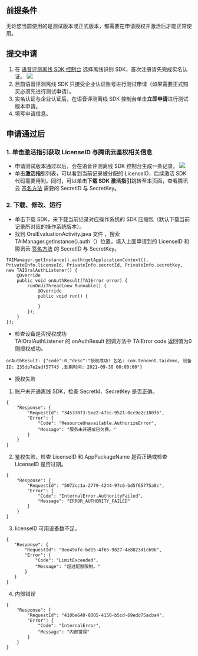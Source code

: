 ## 前提条件
无论您当前使用的是测试版本或正式版本，都需要在申请授权并激活后才能正常使用。

## 提交申请
1. 在 [语音评测离线 SDK 控制台](https://console.cloud.tencent.com/aiface/sdk) 选择离线识别 SDK，首次注册请先完成实名认证。
![](https://main.qcloudimg.com/raw/e2d21055ac76cdcc7aa0385618bc190d.png)
2. 目前语音评测离线 SDK 只接受企业认证账号进行测试申请（如果需要正式购买必须先进行测试申请）。
3. 实名认证与企业认证后，在语音评测离线 SDK 控制台单击**立即申请**进行测试版本申请。
4. 填写申请信息。


## 申请通过后
### 1. 单击**激活指引**获取 LicenseID 与腾讯云鉴权相关信息
- 申请测试版本通过以后，会在语音评测离线 SDK 控制台生成一条记录。
![](https://main.qcloudimg.com/raw/cc001519fe65b6a301f264bf844e7eb0.png)
- 单击**激活指引**列表，可以看到当前记录被分配的 LicenseID，后续激活 SDK 代码需要用到。同时，可以单击**下载 SDK 激活指引**跳转至本页面，查看腾讯云 [签名方法](https://cloud.tencent.com/document/product/884/30657) 需要的 SecretID 与 SecretKey。

### 2. 下载、修改、运行
- 单击下载 SDK，来下载当前记录对应操作系统的 SDK 压缩包（默认下载当前记录所对应的操作系统版本）。
- 找到 OralEvaluationActivity.java 文件 ，搜索 TAIManager.getInstance().auth（）位置，填入上面申请到的 LicenseID 和腾讯云 [签名方法](https://cloud.tencent.com/document/product/884/30657) 的 SecretID 与 SecretKey。  
```
TAIManager.getInstance().auth(getApplicationContext(), PrivateInfo.licenseId, PrivateInfo.secretId, PrivateInfo.secretKey, new TAIOralAuthListener() {
    @Override
    public void onAuthResult(TAIError error) {
        runOnUiThread(new Runnable() {
            @Override
            public void run() {
            
            }
        });
    }
});
```
- 检查设备是否授权成功  
TAIOralAuthListener 的 onAuthResult 回调方法中 TAIError code 返回值为0则授权成功。 
```
onAuthResult: {"code":0,"desc":"授权成功! 包名: com.tencent.taidemo, 设备ID: 235db7e2adf57743 ,到期时间: 2021-09-30 00:00:00"}
```
- 授权失败
 1. 账户未开通离线 SDK，检查 SecretId、SecretKey 是否正确。
```
{
    "Response": {
        "RequestId": "345370f3-5ee2-475c-9521-0cc9e2c180f6",
        "Error": {
            "Code": "ResourceUnavailable.AuthorizeError",
            "Message": "服务未开通或已欠费。"
        }
    }
}

```
 2. 鉴权失败，检查 LicenseID 和 AppPackageName 是否正确或检查 LicenseID 是否过期。
```
{
    "Response": {
        "RequestId": "5072cc1a-2779-4244-97c6-bd5f65775a8c",
        "Error": {
            "Code": "InternalError.AuthorityFailed",
            "Message": "ERROR_AUTHORITY_FAILED"
        }
    }
}
```
 3. licenseID 可用设备数不足。
 ```
 {
    "Response": {
        "RequestId": "0ee49afe-bd15-4f65-9827-4e8823d1cb9b",
        "Error": {
            "Code": "LimitExceeded",
            "Message": "超过配额限制。"
        }
    }
}
```
 4. 内部错误
```
{
    "Response": {
        "RequestId": "410be640-8005-4150-b5cd-69edd75acba4",
        "Error": {
            "Code": "InternalError",
            "Message": "内部错误"
        }
    }
}
```


























